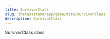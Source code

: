 ```yaml
---
title: SurvivorClass
slug: thelaststand/app/game/data/survivorclass
description: SurvivorClass
---
```


SurvivorClass class
